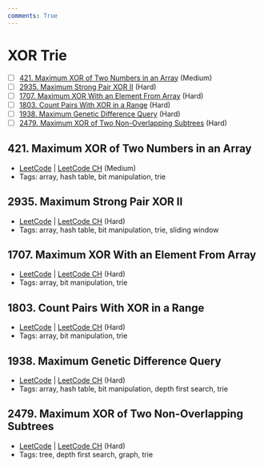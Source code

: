 ```yaml
---
comments: True
---
```


# XOR Trie

- [ ] [421. Maximum XOR of Two Numbers in an Array](https://leetcode.cn/problems/maximum-xor-of-two-numbers-in-an-array/) (Medium)
- [ ] [2935. Maximum Strong Pair XOR II](https://leetcode.cn/problems/maximum-strong-pair-xor-ii/) (Hard)
- [ ] [1707. Maximum XOR With an Element From Array](https://leetcode.cn/problems/maximum-xor-with-an-element-from-array/) (Hard)
- [ ] [1803. Count Pairs With XOR in a Range](https://leetcode.cn/problems/count-pairs-with-xor-in-a-range/) (Hard)
- [ ] [1938. Maximum Genetic Difference Query](https://leetcode.cn/problems/maximum-genetic-difference-query/) (Hard)
- [ ] [2479. Maximum XOR of Two Non-Overlapping Subtrees](https://leetcode.cn/problems/maximum-xor-of-two-non-overlapping-subtrees/) (Hard)

## 421. Maximum XOR of Two Numbers in an Array

-   [LeetCode](https://leetcode.com/problems/maximum-xor-of-two-numbers-in-an-array/) | [LeetCode CH](https://leetcode.cn/problems/maximum-xor-of-two-numbers-in-an-array/) (Medium)
-   Tags: array, hash table, bit manipulation, trie

## 2935. Maximum Strong Pair XOR II

-   [LeetCode](https://leetcode.com/problems/maximum-strong-pair-xor-ii/) | [LeetCode CH](https://leetcode.cn/problems/maximum-strong-pair-xor-ii/) (Hard)
-   Tags: array, hash table, bit manipulation, trie, sliding window

## 1707. Maximum XOR With an Element From Array

-   [LeetCode](https://leetcode.com/problems/maximum-xor-with-an-element-from-array/) | [LeetCode CH](https://leetcode.cn/problems/maximum-xor-with-an-element-from-array/) (Hard)
-   Tags: array, bit manipulation, trie

## 1803. Count Pairs With XOR in a Range

-   [LeetCode](https://leetcode.com/problems/count-pairs-with-xor-in-a-range/) | [LeetCode CH](https://leetcode.cn/problems/count-pairs-with-xor-in-a-range/) (Hard)
-   Tags: array, bit manipulation, trie

## 1938. Maximum Genetic Difference Query

-   [LeetCode](https://leetcode.com/problems/maximum-genetic-difference-query/) | [LeetCode CH](https://leetcode.cn/problems/maximum-genetic-difference-query/) (Hard)
-   Tags: array, hash table, bit manipulation, depth first search, trie

## 2479. Maximum XOR of Two Non-Overlapping Subtrees

-   [LeetCode](https://leetcode.com/problems/maximum-xor-of-two-non-overlapping-subtrees/) | [LeetCode CH](https://leetcode.cn/problems/maximum-xor-of-two-non-overlapping-subtrees/) (Hard)
-   Tags: tree, depth first search, graph, trie
